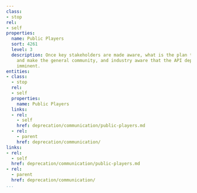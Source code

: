 ```yaml
---
class:
- stop
rel:
- self
properties:
  name: Public Players
  sort: 4261
  level: 3
  description: Once key stakeholders are made aware, what is the plan to go public,
    and make the general community, and industry aware that the API deprecation is
    imminent.
entities:
- class:
  - stop
  rel:
  - self
  properties:
    name: Public Players
  links:
  - rel:
    - self
    href: deprecation/communication/public-players.md
  - rel:
    - parent
    href: deprecation/communication/
links:
- rel:
  - self
  href: deprecation/communication/public-players.md
- rel:
  - parent
  href: deprecation/communication/
...
```

